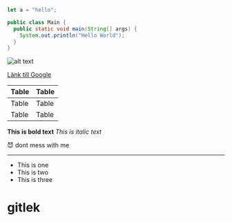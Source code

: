 ```javascript
let a = "hello";
```
```java
public class Main {
  public static void main(String[] args) {
    System.out.println("Hello World");
  }
}
```

![alt text](https://source.unsplash.com/random/1600x900?apple) 

[Länk till Google](https://www.google.com)

| Table | Table |
| ----------- | ----------- |
| Table | Table |
| Table | Table |

**This is bold text**
*This is italic text*

:smiling_imp: dont mess with me

* * *

- This is one
- This is two
- This is three

# gitlek
